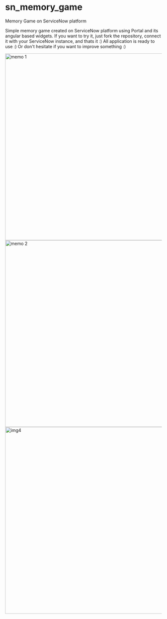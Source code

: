 # sn_memory_game
Memory Game on ServiceNow platform

Simple memory game created on ServiceNow platform using Portal and its angular based widgets. If you want to try it, just fork the repository, connect it with your ServiceNow instance, and thats it :) All application is ready to use :) Or don't hesitate if you want to improve something :)

<img width="600" alt="memo 1" src="https://github.com/vykis123/sn_memory_game/assets/82774076/31222304-cec8-43d1-9d97-bf0361178710">

<img width="600" alt="memo 2" src="https://github.com/vykis123/sn_memory_game/assets/82774076/1a4ca917-3664-45a7-b918-c616b40a430e">

<img width="600" alt="img4" src="https://github.com/vykis123/sn_memory_game/assets/82774076/31b777ca-84b6-4e62-8d3a-45d2df10a59a">


